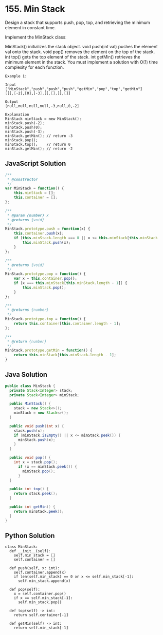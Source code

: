 # 155. Min Stack

Design a stack that supports push, pop, top, and retrieving the minimum element in constant time.

Implement the MinStack class:

MinStack() initializes the stack object.
void push(int val) pushes the element val onto the stack.
void pop() removes the element on the top of the stack.
int top() gets the top element of the stack.
int getMin() retrieves the minimum element in the stack.
You must implement a solution with O(1) time complexity for each function.

 
```
Example 1:

Input
["MinStack","push","push","push","getMin","pop","top","getMin"]
[[],[-2],[0],[-3],[],[],[],[]]

Output
[null,null,null,null,-3,null,0,-2]

Explanation
MinStack minStack = new MinStack();
minStack.push(-2);
minStack.push(0);
minStack.push(-3);
minStack.getMin(); // return -3
minStack.pop();
minStack.top();    // return 0
minStack.getMin(); // return -2
```

## JavaScript Solution
```js
/**
 * @constructor
 */
var MinStack = function() {
    this.minStack = [];
    this.container = [];
};

/**
 * @param {number} x
 * @returns {void}
 */
MinStack.prototype.push = function(x) {
    this.container.push(x);
    if (this.minStack.length === 0 || x <= this.minStack[this.minStack.length - 1]) {
        this.minStack.push(x);
    }
};

/**
 * @returns {void}
 */
MinStack.prototype.pop = function() {
    var x = this.container.pop();
    if (x === this.minStack[this.minStack.length - 1]) {
        this.minStack.pop();
    }
};

/**
 * @returns {number}
 */
MinStack.prototype.top = function() {
    return this.container[this.container.length - 1];
};

/**
 * @return {number}
 */
MinStack.prototype.getMin = function() {
    return this.minStack[this.minStack.length - 1];
}
```

## Java Solution
```java
public class MinStack {
  private Stack<Integer> stack;
  private Stack<Integer> minStack;

  public MinStack() {
    stack = new Stack<>();
    minStack = new Stack<>();
  }

  public void push(int x) {
    stack.push(x);
    if (minStack.isEmpty() || x <= minStack.peek()) {
      minStack.push(x);
    }
  }

  public void pop() {
    int x = stack.pop();
      if (x == minStack.peek()) {
        minStack.pop();
      }
  }

  public int top() {
    return stack.peek();
  }

  public int getMin() {
    return minStack.peek();
  }
}
```

## Python Solution
```py3
class MinStack:
  def __init__(self):
    self.min_stack = []
    self.container = []

  def push(self, x: int):
    self.container.append(x)
    if len(self.min_stack) == 0 or x <= self.min_stack[-1]:
      self.min_stack.append(x)

  def pop(self):
    x = self.container.pop()
    if x == self.min_stack[-1]:
      self.min_stack.pop()

  def top(self) -> int:
    return self.container[-1]

  def getMin(self) -> int:
    return self.min_stack[-1]
```
